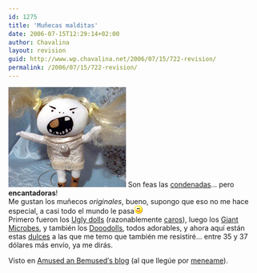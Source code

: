 ```yaml
---
id: 1275
title: 'Muñecas malditas'
date: 2006-07-15T12:29:14+02:00
author: Chavalina
layout: revision
guid: http://www.wp.chavalina.net/2006/07/15/722-revision/
permalink: /2006/07/15/722-revision/
---
```

<img class="imgizqda" src="/imagenes/fotos/maldita.jpg" alt="Muñeca maldita" /> Son feas las <a href="http://www.damneddollies.com/dollies.html" target="_blank">condenadas</a>… pero **encantadoras**!  
Me gustan los muñecos _originales_, bueno, supongo que eso no me hace especial, a casi todo el mundo le pasa![emo](/imagenes/emoticonos/sonrisa.gif)  
Primero fueron los <a href="http://www.uglydolls.com/" target="_blank">Ugly dolls</a> (razonablemente <a href="http://www.newburycomics.com/rel/v2_home.php?storenr=103&deptnr=133" target="_blank">caros</a>), luego los <a href="http://www.giantmicrobes.com/" target="_blank">Giant Microbes</a>, y también los <a href="http://www.dooodollsusa.com/" target="_blank">Dooodolls</a>, todos adorables, y ahora aquí están estas <a href="http://www.damneddollies.com/dollies_stella.html" target="_blank">dulces</a> a las que me temo que también me resistiré… entre 35 y 37 dólares más envío, ya me dirás.

Visto en <a href="http://www.americaninventorspot.com/dolls_to_avoid" target="_blank">Amused an Bemused&prime;s blog</a> (al que llegúe por <a href="http://meneame.net/story/10-tipos-mujeres-usted-necesita-evitar" target="_blank">meneame</a>).
